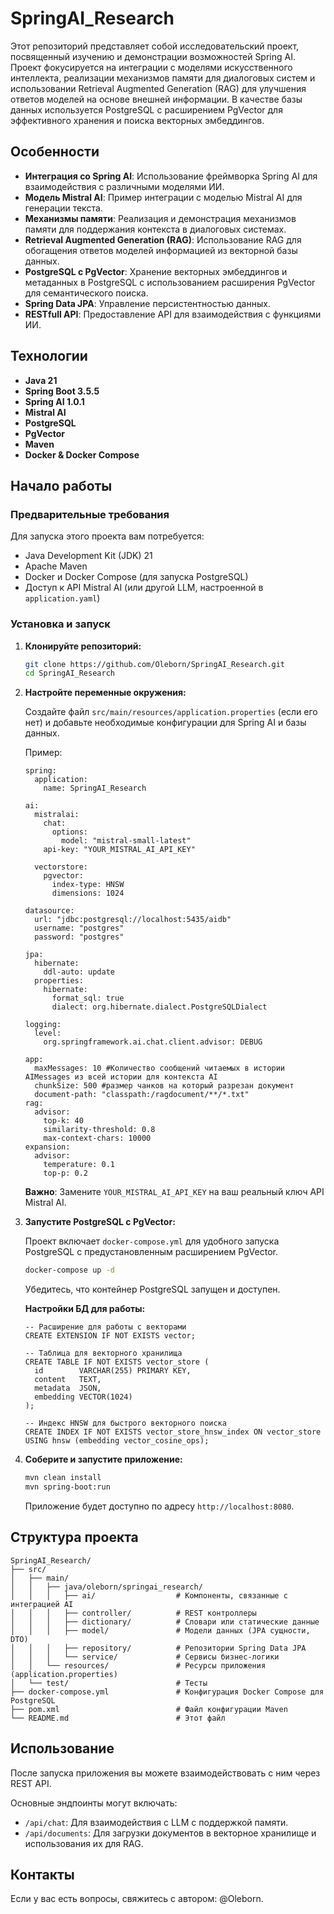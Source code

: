 # SpringAI_Research

Этот репозиторий представляет собой исследовательский проект, посвященный изучению и демонстрации возможностей Spring AI. Проект фокусируется на интеграции с моделями искусственного интеллекта, реализации механизмов памяти для диалоговых систем и использовании Retrieval Augmented Generation (RAG) для улучшения ответов моделей на основе внешней информации. В качестве базы данных используется PostgreSQL с расширением PgVector для эффективного хранения и поиска векторных эмбеддингов.

## Особенности

*   **Интеграция со Spring AI**: Использование фреймворка Spring AI для взаимодействия с различными моделями ИИ.
*   **Модель Mistral AI**: Пример интеграции с моделью Mistral AI для генерации текста.
*   **Механизмы памяти**: Реализация и демонстрация механизмов памяти для поддержания контекста в диалоговых системах.
*   **Retrieval Augmented Generation (RAG)**: Использование RAG для обогащения ответов моделей информацией из векторной базы данных.
*   **PostgreSQL с PgVector**: Хранение векторных эмбеддингов и метаданных в PostgreSQL с использованием расширения PgVector для семантического поиска.
*   **Spring Data JPA**: Управление персистентностью данных.
*   **RESTfull API**: Предоставление API для взаимодействия с функциями ИИ.

## Технологии

*   **Java 21**
*   **Spring Boot 3.5.5**
*   **Spring AI 1.0.1**
*   **Mistral AI**
*   **PostgreSQL**
*   **PgVector**
*   **Maven**
*   **Docker & Docker Compose**

## Начало работы

### Предварительные требования

Для запуска этого проекта вам потребуется:

*   Java Development Kit (JDK) 21
*   Apache Maven
*   Docker и Docker Compose (для запуска PostgreSQL)
*   Доступ к API Mistral AI (или другой LLM, настроенной в `application.yaml`)

### Установка и запуск

1.  **Клонируйте репозиторий:**

    ```bash
    git clone https://github.com/Oleborn/SpringAI_Research.git
    cd SpringAI_Research
    ```

2.  **Настройте переменные окружения:**

    Создайте файл `src/main/resources/application.properties` (если его нет) и добавьте необходимые конфигурации для Spring AI и базы данных. 

    Пример:

    ```properties
    spring:
      application:
        name: SpringAI_Research

    ai:
      mistralai:
        chat:
          options:
            model: "mistral-small-latest"
        api-key: "YOUR_MISTRAL_AI_API_KEY"

      vectorstore:
        pgvector:
          index-type: HNSW
          dimensions: 1024

    datasource:
      url: "jdbc:postgresql://localhost:5435/aidb"
      username: "postgres"
      password: "postgres"

    jpa:
      hibernate:
        ddl-auto: update
      properties:
        hibernate:
          format_sql: true
          dialect: org.hibernate.dialect.PostgreSQLDialect

    logging:
      level:
        org.springframework.ai.chat.client.advisor: DEBUG

    app:
      maxMessages: 10 #Количество сообщений читаемых в истории AIMessages из всей истории для контекста AI
      chunkSize: 500 #размер чанков на который разрезан документ
      document-path: "classpath:/ragdocument/**/*.txt"
    rag:
      advisor:
        top-k: 40
        similarity-threshold: 0.8
        max-context-chars: 10000
    expansion:
      advisor:
        temperature: 0.1
        top-p: 0.2
    ```

    **Важно**: Замените `YOUR_MISTRAL_AI_API_KEY` на ваш реальный ключ API Mistral AI.

3.  **Запустите PostgreSQL с PgVector:**

    Проект включает `docker-compose.yml` для удобного запуска PostgreSQL с предустановленным расширением PgVector.

    ```bash
    docker-compose up -d
    ```

    Убедитесь, что контейнер PostgreSQL запущен и доступен.
    
    **Настройки БД для работы:**

    ```
    -- Расширение для работы с векторами
    CREATE EXTENSION IF NOT EXISTS vector;

    -- Таблица для векторного хранилища
    CREATE TABLE IF NOT EXISTS vector_store (
      id        VARCHAR(255) PRIMARY KEY,
      content   TEXT,
      metadata  JSON,
      embedding VECTOR(1024)
    );

    -- Индекс HNSW для быстрого векторного поиска
    CREATE INDEX IF NOT EXISTS vector_store_hnsw_index ON vector_store USING hnsw (embedding vector_cosine_ops);
    ```

4.  **Соберите и запустите приложение:**

    ```bash
    mvn clean install
    mvn spring-boot:run
    ```

    Приложение будет доступно по адресу `http://localhost:8080`.

## Структура проекта

```
SpringAI_Research/
├── src/
│   ├── main/
│   │   ├── java/oleborn/springai_research/
│   │   │   ├── ai/                  # Компоненты, связанные с интеграцией AI
│   │   │   ├── controller/          # REST контроллеры
│   │   │   ├── dictionary/          # Словари или статические данные
│   │   │   ├── model/               # Модели данных (JPA сущности, DTO)
│   │   │   ├── repository/          # Репозитории Spring Data JPA
│   │   │   └── service/             # Сервисы бизнес-логики
│   │   └── resources/               # Ресурсы приложения (application.properties)
│   └── test/                        # Тесты
├── docker-compose.yml               # Конфигурация Docker Compose для PostgreSQL
├── pom.xml                          # Файл конфигурации Maven
└── README.md                        # Этот файл
```

## Использование

После запуска приложения вы можете взаимодействовать с ним через REST API. 

Основные эндпоинты могут включать:
*   `/api/chat`: Для взаимодействия с LLM с поддержкой памяти.
*   `/api/documents`: Для загрузки документов в векторное хранилище и использования их для RAG.


## Контакты

Если у вас есть вопросы, свяжитесь с автором: @Oleborn.


